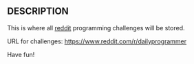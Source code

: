 ## DESCRIPTION

This is where all [reddit](https://www.reddit.com) programming challenges will be stored.

URL for challenges: https://www.reddit.com/r/dailyprogrammer

Have fun!
